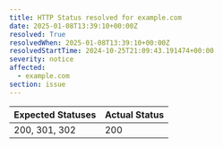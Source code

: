 ```yaml
---
title: HTTP Status resolved for example.com
date: 2025-01-08T13:39:10+00:00Z
resolved: True
resolvedWhen: 2025-01-08T13:39:10+00:00Z
resolvedStartTime: 2024-10-25T21:09:43.191474+00:00
severity: notice
affected:
  - example.com
section: issue
---
```


| Expected Statuses | Actual Status  |
|-------------------|----------------|
| 200, 301, 302 | 200 |
